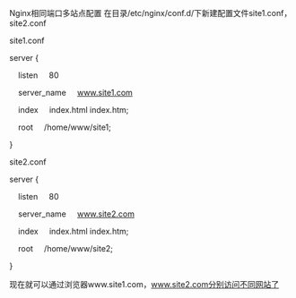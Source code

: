 Nginx相同端口多站点配置
在目录/etc/nginx/conf.d/下新建配置文件site1.conf，site2.conf

site1.conf

server {

    listen     80

    server\_name     www.site1.com

    index     index.html index.htm;

    root     /home/www/site1;

}

site2.conf

server {

    listen     80

    server\_name     www.site2.com

    index     index.html index.htm;

    root     /home/www/site2;

}

现在就可以通过浏览器www.site1.com，www.site2.com分别访问不同网站了


